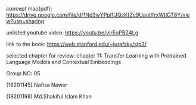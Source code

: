 concept map(pdf):
https://drive.google.com/file/d/1Nd3wYPpi1UQzKfZc9UautlfrxWtlGT8Y/view?usp=sharing


unlisted youtube video:
https://youtu.be/vlrEoPBZ4Lg

link to the book: 
https://web.stanford.edu/~jurafsky/slp3/

selected chapter for review:
chapter 11: Transfer Learning with Pretrained Language Models and Contextual Embeddings


Group NO: 05

(18201145) Nafisa Nawer

(18201198) Md.Shakiful Islam Khan
